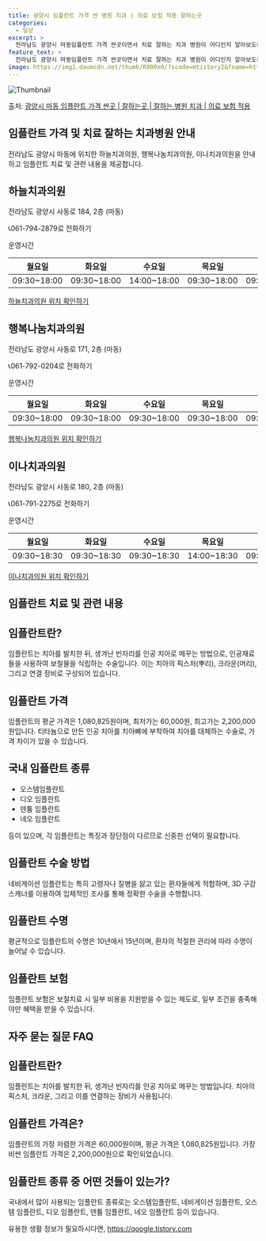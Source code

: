 ```yaml
---
title: 광양시 임플란트 가격 싼 병원 치과 | 의료 보험 적용 잘하는곳
categories:
  - 일상
excerpt: >
  전라남도 광양시 마동임플란트 가격 싼곳이면서 치료 잘하는 치과 병원이 어디인지 알아보도록 하겠습니다. 전라남도 광양시 마동에 위치한 하늘치과의원 행복나눔치과의원 이나치과의원 순서대로 안내 드리며, 임플란트 치료시 신경써야 할 부분 또한 같이 공유 드리겠습니다.2024년 임플란트 가격 살펴보기 👈 클릭임플란트 평균 가격하늘치과의원표 내에 있는 전화 번호를 클릭 하시면 하늘치과의원로 바로 전화 연결 됩니다.분류주소전화번호치과의원전라남도 광양시 사동로 184, 2층 (마동)📞061-794-2879로 전화하기하늘치과의원 위치 확인하기 👈 클릭요일운영시간월요일09:30~18:00화요일09:30~18:00수요일14:00~18:00목요일09:30~18:00금요일09:30~18:00..
feature_text: >
  전라남도 광양시 마동임플란트 가격 싼곳이면서 치료 잘하는 치과 병원이 어디인지 알아보도록 하겠습니다. 전라남도 광양시 마동에 위치한 하늘치과의원 행복나눔치과의원 이나치과의원 순서대로 안내 드리며, 임플란트 치료시 신경써야 할 부분 또한 같이 공유 드리겠습니다.2024년 임플란트 가격 살펴보기 👈 클릭임플란트 평균 가격하늘치과의원표 내에 있는 전화 번호를 클릭 하시면 하늘치과의원로 바로 전화 연결 됩니다.분류주소전화번호치과의원전라남도 광양시 사동로 184, 2층 (마동)📞061-794-2879로 전화하기하늘치과의원 위치 확인하기 👈 클릭요일운영시간월요일09:30~18:00화요일09:30~18:00수요일14:00~18:00목요일09:30~18:00금요일09:30~18:00..
image: https://img1.daumcdn.net/thumb/R800x0/?scode=mtistory2&fname=https%3A%2F%2Fblog.kakaocdn.net%2Fdn%2FBet72%2FbtsGZW9MLJW%2FX22nGiIJ7M6LshJ5W2dCcK%2Fimg.webp
---
```


![Thumbnail](https://img1.daumcdn.net/thumb/R800x0/?scode=mtistory2&fname=https%3A%2F%2Fblog.kakaocdn.net%2Fdn%2FBet72%2FbtsGZW9MLJW%2FX22nGiIJ7M6LshJ5W2dCcK%2Fimg.webp)

<p>출처: <a href="https://qoogle.tistory.com/6975" rel="dofollow">광양시 마동 임플란트 가격 싼곳 | 잘하는곳 | 잘하는 병원 치과 | 의료 보험 적용</a> </p>

## 임플란트 가격 및 치료 잘하는 치과병원 안내

전라남도 광양시 마동에 위치한 하늘치과의원, 행복나눔치과의원, 이나치과의원을 안내하고 임플란트 치료 및 관련 내용을 제공합니다.

## **하늘치과의원**

전라남도 광양시 사동로 184, 2층 (마동)

📞061-794-2879로 전화하기

운영시간

**월요일** | **화요일** | **수요일** | **목요일** | **금요일** | **토요일**  
---|---|---|---|---|---  
09:30~18:00 | 09:30~18:00 | 14:00~18:00 | 09:30~18:00 | 09:30~18:00 | 09:30~12:30  
  
[하늘치과의원 위치 확인하기](https://qoogle.tistory.com/6975)

## **행복나눔치과의원**

전라남도 광양시 사동로 171, 2층 (마동)

📞061-792-0204로 전화하기

운영시간

**월요일** | **화요일** | **수요일** | **목요일** | **금요일** | **토요일**  
---|---|---|---|---|---  
09:30~18:00 | 09:30~18:00 | 09:30~18:00 | 09:30~18:00 | 09:30~18:00 | 09:30~13:00  
  
[행복나눔치과의원 위치 확인하기](https://qoogle.tistory.com/6975)

## **이나치과의원**

전라남도 광양시 사동로 180, 2층 (마동)

📞061-791-2275로 전화하기

운영시간

**월요일** | **화요일** | **수요일** | **목요일** | **금요일** | **토요일**  
---|---|---|---|---|---  
09:30~18:30 | 09:30~18:30 | 09:30~18:30 | 14:00~18:30 | 09:30~18:30 | 09:00~12:30  
  
[이나치과의원 위치 확인하기](https://qoogle.tistory.com/6975)

## 임플란트 치료 및 관련 내용

## **임플란트란?**

임플란트는 치아를 발치한 뒤, 생겨난 빈자리를 인공 치아로 메꾸는 방법으로, 인공재료들을 사용하여 보철물을 식립하는 수술입니다. 이는 치아의
픽스처(뿌리), 크라운(머리), 그리고 연결 장비로 구성되어 있습니다.

## **임플란트 가격**

임플란트의 평균 가격은 1,080,825원이며, 최저가는 60,000원, 최고가는 2,200,000원입니다. 티타늄으로 만든 인공 치아를
치아뼈에 부착하여 치아를 대체하는 수술로, 가격 차이가 있을 수 있습니다.

## **국내 임플란트 종류**

  * 오스템임플란트
  * 디오 임플란트
  * 덴튬 임플란트
  * 네오 임플란트

등이 있으며, 각 임플란트는 특징과 장단점이 다르므로 신중한 선택이 필요합니다.

## **임플란트 수술 방법**

네비게이션 임플란트는 특히 고령자나 질병을 앓고 있는 환자들에게 적합하며, 3D 구강 스캐너를 이용하여 입체적인 조사를 통해 정확한 수술을
수행합니다.

## **임플란트 수명**

평균적으로 임플란트의 수명은 10년에서 15년이며, 환자의 적절한 관리에 따라 수명이 늘어날 수 있습니다.

## **임플란트 보험**

임플란트 보험은 보철치료 시 일부 비용을 지원받을 수 있는 제도로, 일부 조건을 충족해야만 혜택을 받을 수 있습니다.

## 자주 묻는 질문 FAQ

## **임플란트란?**

임플란트는 치아를 발치한 뒤, 생겨난 빈자리를 인공 치아로 메꾸는 방법입니다. 치아의 픽스처, 크라운, 그리고 이를 연결하는 장비가
사용됩니다.

## **임플란트 가격은?**

임플란트의 가장 저렴한 가격은 60,000원이며, 평균 가격은 1,080,825원입니다. 가장 비싼 임플란트 가격은 2,200,000원으로
확인되었습니다.

## **임플란트 종류 중 어떤 것들이 있는가?**

국내에서 많이 사용되는 임플란트 종류로는 오스템임플란트, 네비게이션 임플란트, 오스템 임플란트, 디오 임플란트, 덴튬 임플란트, 네오
임플란트 등이 있습니다.



 

유용한 생활 정보가 필요하시다면, <a href="https://qoogle.tistory.com" rel="dofollow">https://qoogle.tistory.com</a>


